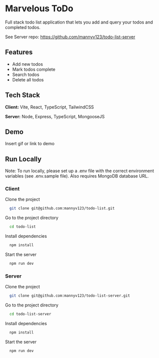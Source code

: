 # Marvelous ToDo

Full stack todo list application that lets you add and query your todos and completed todos.

See Server repo: https://github.com/mannyv123/todo-list-server

## Features

-   Add new todos
-   Mark todos complete
-   Search todos
-   Delete all todos

## Tech Stack

**Client:** Vite, React, TypeScript, TailwindCSS

**Server:** Node, Express, TypeScript, MongooseJS

## Demo

Insert gif or link to demo

## Run Locally

Note: To run locally, please set up a .env file with the correct environment variables (see .env.sample file). Also requires MongoDB database URL.

### Client

Clone the project

```bash
  git clone git@github.com:mannyv123/todo-list.git
```

Go to the project directory

```bash
  cd todo-list
```

Install dependencies

```bash
  npm install
```

Start the server

```bash
  npm run dev
```

### Server

Clone the project

```bash
  git clone git@github.com:mannyv123/todo-list-server.git
```

Go to the project directory

```bash
  cd todo-list-server
```

Install dependencies

```bash
  npm install
```

Start the server

```bash
  npm run dev
```
